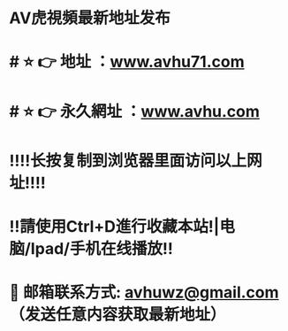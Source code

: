 #  AV虎視頻最新地址发布
# #  ⭐️ 👉 地址 ：<a href="https://www.avhu71.com/" target="_blank">www.avhu71.com</a>
# #  ⭐️ 👉 永久網址 ：<a href="https://www.avhu.com/" target="_blank">www.avhu.com</a>

#  ‼️‼️长按复制到浏览器里面访问以上网址‼️‼️
#  ‼️請使用Ctrl+D進行收藏本站!|电脑/Ipad/手机在线播放‼️

#  📧 邮箱联系方式: avhuwz@gmail.com （发送任意内容获取最新地址）
